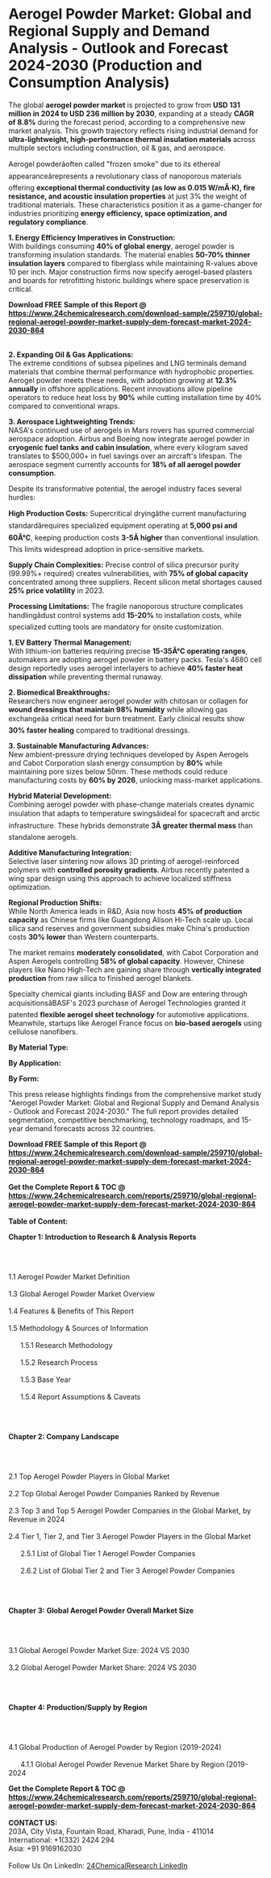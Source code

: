 <h1>Aerogel Powder Market: Global and Regional Supply and Demand Analysis - Outlook and Forecast 2024-2030 (Production and Consumption Analysis)</h1><p>The global <strong>aerogel powder market</strong> is projected to grow from <strong>USD 131 million in 2024 to USD 236 million by 2030</strong>, expanding at a steady <strong>CAGR of 8.8%</strong> during the forecast period, according to a comprehensive new market analysis. This growth trajectory reflects rising industrial demand for <strong>ultra-lightweight, high-performance thermal insulation materials</strong> across multiple sectors including construction, oil &amp; gas, and aerospace.</p><p>Aerogel powderâoften called "frozen smoke" due to its ethereal appearanceârepresents a revolutionary class of nanoporous materials offering <strong>exceptional thermal conductivity (as low as 0.015 W/mÂ·K), fire resistance, and acoustic insulation properties</strong> at just 3% the weight of traditional materials. These characteristics position it as a game-changer for industries prioritizing <strong>energy efficiency, space optimization, and regulatory compliance</strong>.</p><p><strong>1. Energy Efficiency Imperatives in Construction:</strong><br>
With buildings consuming <strong>40% of global energy</strong>, aerogel powder is transforming insulation standards. The material enables <strong>50-70% thinner insulation layers</strong> compared to fiberglass while maintaining R-values above 10 per inch. Major construction firms now specify aerogel-based plasters and boards for retrofitting historic buildings where space preservation is critical.</p><div><b>Download FREE Sample of this Report @ 
            <a href="https://www.24chemicalresearch.com/download-sample/259710/global-regional-aerogel-powder-market-supply-dem-forecast-market-2024-2030-864">
            https://www.24chemicalresearch.com/download-sample/259710/global-regional-aerogel-powder-market-supply-dem-forecast-market-2024-2030-864</a></b></div><br><p><strong>2. Expanding Oil &amp; Gas Applications:</strong><br>
The extreme conditions of subsea pipelines and LNG terminals demand materials that combine thermal performance with hydrophobic properties. Aerogel powder meets these needs, with adoption growing at <strong>12.3% annually</strong> in offshore applications. Recent innovations allow pipeline operators to reduce heat loss by <strong>90%</strong> while cutting installation time by 40% compared to conventional wraps.</p><p><strong>3. Aerospace Lightweighting Trends:</strong><br>
NASA's continued use of aerogels in Mars rovers has spurred commercial aerospace adoption. Airbus and Boeing now integrate aerogel powder in <strong>cryogenic fuel tanks and cabin insulation</strong>, where every kilogram saved translates to $500,000+ in fuel savings over an aircraft's lifespan. The aerospace segment currently accounts for <strong>18% of all aerogel powder consumption</strong>.</p><p>Despite its transformative potential, the aerogel industry faces several hurdles:</p><p><strong>High Production Costs:</strong> Supercritical dryingâthe current manufacturing standardârequires specialized equipment operating at <strong>5,000 psi and 60Â°C</strong>, keeping production costs <strong>3-5Ã higher</strong> than conventional insulation. This limits widespread adoption in price-sensitive markets.</p><p><strong>Supply Chain Complexities:</strong> Precise control of silica precursor purity (99.99%+ required) creates vulnerabilities, with <strong>75% of global capacity</strong> concentrated among three suppliers. Recent silicon metal shortages caused <strong>25% price volatility</strong> in 2023.</p><p><strong>Processing Limitations:</strong> The fragile nanoporous structure complicates handlingâdust control systems add <strong>15-20%</strong> to installation costs, while specialized cutting tools are mandatory for onsite customization.</p><p><strong>1. EV Battery Thermal Management:</strong><br>
With lithium-ion batteries requiring precise <strong>15-35Â°C operating ranges</strong>, automakers are adopting aerogel powder in battery packs. Tesla's 4680 cell design reportedly uses aerogel interlayers to achieve <strong>40% faster heat dissipation</strong> while preventing thermal runaway.</p><p><strong>2. Biomedical Breakthroughs:</strong><br>
Researchers now engineer aerogel powder with chitosan or collagen for <strong>wound dressings that maintain 98% humidity</strong> while allowing gas exchangeâa critical need for burn treatment. Early clinical results show <strong>30% faster healing</strong> compared to traditional dressings.</p><p><strong>3. Sustainable Manufacturing Advances:</strong><br>
New ambient-pressure drying techniques developed by Aspen Aerogels and Cabot Corporation slash energy consumption by <strong>80%</strong> while maintaining pore sizes below 50nm. These methods could reduce manufacturing costs by <strong>60% by 2026</strong>, unlocking mass-market applications.</p><p><strong>Hybrid Material Development:</strong><br>
    Combining aerogel powder with phase-change materials creates dynamic insulation that adapts to temperature swingsâideal for spacecraft and arctic infrastructure. These hybrids demonstrate <strong>3Ã greater thermal mass</strong> than standalone aerogels.</p><p><strong>Additive Manufacturing Integration:</strong><br>
    Selective laser sintering now allows 3D printing of aerogel-reinforced polymers with <strong>controlled porosity gradients</strong>. Airbus recently patented a wing spar design using this approach to achieve localized stiffness optimization.</p><p><strong>Regional Production Shifts:</strong><br>
    While North America leads in R&amp;D, Asia now hosts <strong>45% of production capacity</strong> as Chinese firms like Guangdong Alison Hi-Tech scale up. Local silica sand reserves and government subsidies make China's production costs <strong>30% lower</strong> than Western counterparts.</p><p>The market remains <strong>moderately consolidated</strong>, with Cabot Corporation and Aspen Aerogels controlling <strong>58% of global capacity</strong>. However, Chinese players like Nano High-Tech are gaining share through <strong>vertically integrated production</strong> from raw silica to finished aerogel blankets.</p><p>Specialty chemical giants including BASF and Dow are entering through acquisitionsâBASF's 2023 purchase of Aerogel Technologies granted it patented <strong>flexible aerogel sheet technology</strong> for automotive applications. Meanwhile, startups like Aerogel France focus on <strong>bio-based aerogels</strong> using cellulose nanofibers.</p><p><strong>By Material Type:</strong></p><p><strong>By Application:</strong></p><p><strong>By Form:</strong></p><p>This press release highlights findings from the comprehensive market study "Aerogel Powder Market: Global and Regional Supply and Demand Analysis - Outlook and Forecast 2024-2030." The full report provides detailed segmentation, competitive benchmarking, technology roadmaps, and 15-year demand forecasts across 32 countries.</p><div><b>Download FREE Sample of this Report @ 
            <a href="https://www.24chemicalresearch.com/download-sample/259710/global-regional-aerogel-powder-market-supply-dem-forecast-market-2024-2030-864">
            https://www.24chemicalresearch.com/download-sample/259710/global-regional-aerogel-powder-market-supply-dem-forecast-market-2024-2030-864</a></b></div><br><div><b>Get the Complete Report & TOC @ 
            <a href="https://www.24chemicalresearch.com/reports/259710/global-regional-aerogel-powder-market-supply-dem-forecast-market-2024-2030-864">
            https://www.24chemicalresearch.com/reports/259710/global-regional-aerogel-powder-market-supply-dem-forecast-market-2024-2030-864</a></b></div><br>
            <b>Table of Content:</b><p><p><strong>Chapter 1: Introduction to Research &amp; Analysis Reports</strong></p><br />
<br />
<p>1.1 Aerogel Powder Market Definition<br /><br />
1.3 Global Aerogel Powder Market Overview<br /><br />
1.4 Features &amp; Benefits of This Report<br /><br />
1.5 Methodology &amp; Sources of Information<br /><br />
&nbsp;&nbsp;&nbsp;&nbsp;&nbsp; 1.5.1 Research Methodology<br /><br />
&nbsp;&nbsp;&nbsp;&nbsp;&nbsp; 1.5.2 Research Process<br /><br />
&nbsp;&nbsp;&nbsp;&nbsp;&nbsp; 1.5.3 Base Year<br /><br />
&nbsp;&nbsp;&nbsp;&nbsp;&nbsp; 1.5.4 Report Assumptions &amp; Caveats</p><br />
<br />
<p><strong>Chapter 2: Company Landscape</strong></p><br />
<br />
<p>2.1 Top Aerogel Powder Players in Global Market<br /><br />
2.2 Top Global Aerogel Powder Companies Ranked by Revenue<br /><br />
2.3 Top 3 and Top 5 Aerogel Powder Companies in the Global Market, by Revenue in 2024<br /><br />
2.4 Tier 1, Tier 2, and Tier 3 Aerogel Powder Players in the Global Market<br /><br />
&nbsp;&nbsp;&nbsp;&nbsp;&nbsp; 2.5.1 List of Global Tier 1 Aerogel Powder Companies<br /><br />
&nbsp;&nbsp;&nbsp;&nbsp;&nbsp; 2.6.2 List of Global Tier 2 and Tier 3 Aerogel Powder Companies</p><br />
<br />
<p><strong>Chapter 3: Global Aerogel Powder Overall Market Size</strong></p><br />
<br />
<p>3.1 Global Aerogel Powder Market Size: 2024 VS 2030<br /><br />
3.2 Global Aerogel Powder Market Share: 2024 VS 2030</p><br />
<br />
<p><strong>Chapter 4: Production/Supply by Region</strong></p><br />
<br />
<p>4.1 Global Production of Aerogel Powder by Region (2019-2024)<br /><br />
&nbsp;&nbsp;&nbsp;&nbsp;&nbsp; 4.1.1 Global Aerogel Powder Revenue Market Share by Region (2019-2024</p><div><b>Get the Complete Report & TOC @ 
            <a href="https://www.24chemicalresearch.com/reports/259710/global-regional-aerogel-powder-market-supply-dem-forecast-market-2024-2030-864">
            https://www.24chemicalresearch.com/reports/259710/global-regional-aerogel-powder-market-supply-dem-forecast-market-2024-2030-864</a></b></div><br><b>CONTACT US:</b><br>
            203A, City Vista, Fountain Road, Kharadi, Pune, India - 411014<br>
            International: +1(332) 2424 294<br>
            Asia: +91 9169162030 <br><br>
            Follow Us On LinkedIn: <a href="https://www.linkedin.com/company/24chemicalresearch/">24ChemicalResearch LinkedIn</a>